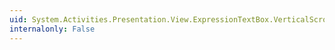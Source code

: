 ```yaml
---
uid: System.Activities.Presentation.View.ExpressionTextBox.VerticalScrollBarVisibilityProperty
internalonly: False
---
```

